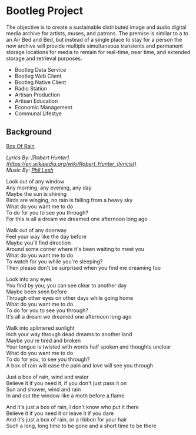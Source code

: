 # Bootleg Project
The objective is to create a sustainable distributed image and audio digital media archive for artists, muses, and patrons.  The premise is similar to a to an Air Bed and Bed, but instead of a single place to stay for a person the new archive will provide multiple simultaneous transients and permanent storage locations for media to remain for real-time,  near time, and extended storage and retrieval purposes. 

+ Bootleg Data Service
+ Bootleg Web Client
+ Bootleg Native Client
+ Radio Station
+ Artisan Production
+ Artisan Education
+ Economic Management
+ Communal Lifestye

## Background
[Box Of Rain](http://www.dead.net/song/box-rain)

*Lyrics By: [Robert Hunter](https://en.wikipedia.org/wiki/Robert_Hunter_(lyricist)*    
*Music By: [Phil Lesh](https://en.wikipedia.org/wiki/Phil_Lesh)*

Look out of any window  
Any morning, any evening, any day  
Maybe the sun is shining  
Birds are winging, no rain is falling from a heavy sky  
What do you want me to do  
To do for you to see you through?  
For this is all a dream we dreamed one afternoon long ago  

Walk out of any doorway  
Feel your way like the day before  
Maybe you'll find direction  
Around some corner where it's been waiting to meet you  
What do you want me to do  
To watch for you while you're sleeping?  
Then please don't be surprised when you find me dreaming too  

Look into any eyes  
You find by you; you can see clear to another day  
Maybe been seen before  
Through other eyes on other days while going home  
What do you want me to do  
To do for you to see you through?  
It's all a dream we dreamed one afternoon long ago  

Walk into splintered sunlight  
Inch your way through dead dreams to another land  
Maybe you're tired and broken  
Your tongue is twisted with words half spoken and thoughts unclear  
What do you want me to do  
To do for you, to see you through?  
A box of rain will ease the pain and love will see you through  

Just a box of rain, wind and water  
Believe it if you need it, if you don't just pass it on  
Sun and shower, wind and rain  
In and out the window like a moth before a flame  

And it's just a box of rain, I don't know who put it there  
Believe it if you need it or leave it if you dare  
And it's just a box of rain, or a ribbon for your hair  
Such a long, long time to be gone and a short time to be there  